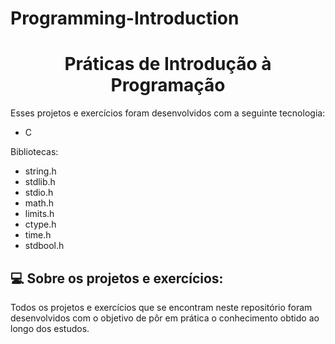 # Programming-Introduction

<h1 align="center"> Práticas de Introdução à Programação </h1>

<p>Esses projetos e exercícios foram desenvolvidos com a seguinte tecnologia: </p>
<ul>
  <li>C</li>
</ul>

<p>Bibliotecas: </p>
<ul>
  <li>string.h</li>
  <li>stdlib.h</li>
  <li>stdio.h</li>
  <li>math.h</li>
  <li>limits.h</li>
  <li>ctype.h</li>
  <li>time.h</li>
  <li>stdbool.h</li>
</ul>

<h2>💻 Sobre os projetos e exercícios: </h2>
<p>Todos os projetos e exercícios que se encontram neste repositório foram desenvolvidos com o objetivo de pôr em prática o conhecimento obtido ao longo dos estudos.</p>
